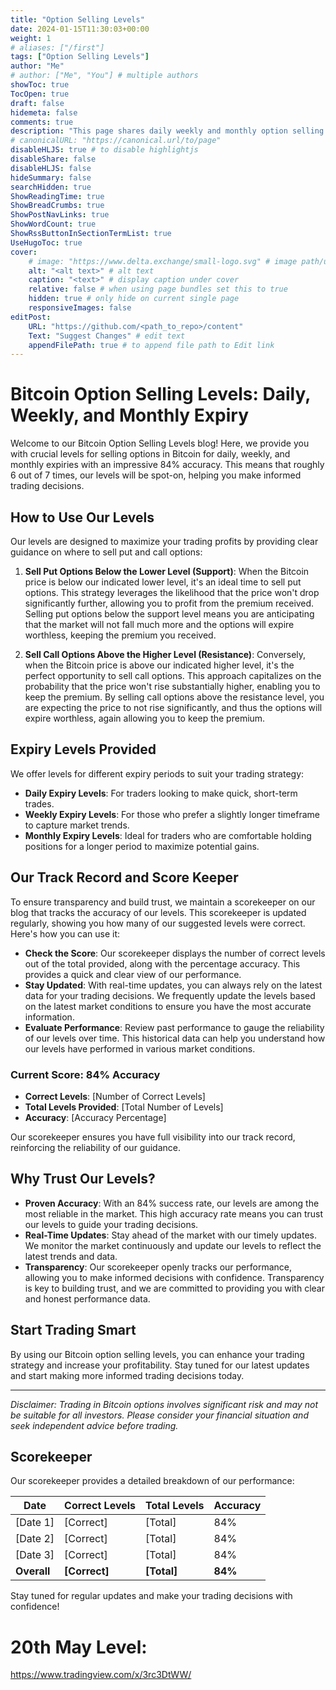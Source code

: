 ```yaml
---
title: "Option Selling Levels"
date: 2024-01-15T11:30:03+00:00
weight: 1
# aliases: ["/first"]
tags: ["Option Selling Levels"]
author: "Me"
# author: ["Me", "You"] # multiple authors
showToc: true
TocOpen: true
draft: false
hidemeta: false
comments: true
description: "This page shares daily weekly and monthly option selling levels"
# canonicalURL: "https://canonical.url/to/page"
disableHLJS: true # to disable highlightjs
disableShare: false
disableHLJS: false
hideSummary: false
searchHidden: true
ShowReadingTime: true
ShowBreadCrumbs: true
ShowPostNavLinks: true
ShowWordCount: true
ShowRssButtonInSectionTermList: true
UseHugoToc: true
cover:
    # image: "https://www.delta.exchange/small-logo.svg" # image path/url
    alt: "<alt text>" # alt text
    caption: "<text>" # display caption under cover
    relative: false # when using page bundles set this to true
    hidden: true # only hide on current single page
    responsiveImages: false
editPost:
    URL: "https://github.com/<path_to_repo>/content"
    Text: "Suggest Changes" # edit text
    appendFilePath: true # to append file path to Edit link
---
```



<!-- {{< balance >}}
{{< positions >}} -->
<!-- {{< comments >}} -->

# Bitcoin Option Selling Levels: Daily, Weekly, and Monthly Expiry

Welcome to our Bitcoin Option Selling Levels blog! Here, we provide you with crucial levels for selling options in Bitcoin for daily, weekly, and monthly expiries with an impressive 84% accuracy. This means that roughly 6 out of 7 times, our levels will be spot-on, helping you make informed trading decisions.

## How to Use Our Levels

Our levels are designed to maximize your trading profits by providing clear guidance on where to sell put and call options:

1. **Sell Put Options Below the Lower Level (Support)**: When the Bitcoin price is below our indicated lower level, it's an ideal time to sell put options. This strategy leverages the likelihood that the price won't drop significantly further, allowing you to profit from the premium received. Selling put options below the support level means you are anticipating that the market will not fall much more and the options will expire worthless, keeping the premium you received.

2. **Sell Call Options Above the Higher Level (Resistance)**: Conversely, when the Bitcoin price is above our indicated higher level, it's the perfect opportunity to sell call options. This approach capitalizes on the probability that the price won't rise substantially higher, enabling you to keep the premium. By selling call options above the resistance level, you are expecting the price to not rise significantly, and thus the options will expire worthless, again allowing you to keep the premium.

## Expiry Levels Provided

We offer levels for different expiry periods to suit your trading strategy:

- **Daily Expiry Levels**: For traders looking to make quick, short-term trades.
- **Weekly Expiry Levels**: For those who prefer a slightly longer timeframe to capture market trends.
- **Monthly Expiry Levels**: Ideal for traders who are comfortable holding positions for a longer period to maximize potential gains.

## Our Track Record and Score Keeper

To ensure transparency and build trust, we maintain a scorekeeper on our blog that tracks the accuracy of our levels. This scorekeeper is updated regularly, showing you how many of our suggested levels were correct. Here's how you can use it:

- **Check the Score**: Our scorekeeper displays the number of correct levels out of the total provided, along with the percentage accuracy. This provides a quick and clear view of our performance.
- **Stay Updated**: With real-time updates, you can always rely on the latest data for your trading decisions. We frequently update the levels based on the latest market conditions to ensure you have the most accurate information.
- **Evaluate Performance**: Review past performance to gauge the reliability of our levels over time. This historical data can help you understand how our levels have performed in various market conditions.

### Current Score: 84% Accuracy

- **Correct Levels**: [Number of Correct Levels]
- **Total Levels Provided**: [Total Number of Levels]
- **Accuracy**: [Accuracy Percentage]

Our scorekeeper ensures you have full visibility into our track record, reinforcing the reliability of our guidance.

## Why Trust Our Levels?

- **Proven Accuracy**: With an 84% success rate, our levels are among the most reliable in the market. This high accuracy rate means you can trust our levels to guide your trading decisions.
- **Real-Time Updates**: Stay ahead of the market with our timely updates. We monitor the market continuously and update our levels to reflect the latest trends and data.
- **Transparency**: Our scorekeeper openly tracks our performance, allowing you to make informed decisions with confidence. Transparency is key to building trust, and we are committed to providing you with clear and honest performance data.

## Start Trading Smart

By using our Bitcoin option selling levels, you can enhance your trading strategy and increase your profitability. Stay tuned for our latest updates and start making more informed trading decisions today.

---

*Disclaimer: Trading in Bitcoin options involves significant risk and may not be suitable for all investors. Please consider your financial situation and seek independent advice before trading.*

## Scorekeeper

Our scorekeeper provides a detailed breakdown of our performance:

| Date       | Correct Levels | Total Levels | Accuracy |
|------------|----------------|--------------|----------|
| [Date 1]   | [Correct]      | [Total]      | 84%      |
| [Date 2]   | [Correct]      | [Total]      | 84%      |
| [Date 3]   | [Correct]      | [Total]      | 84%      |
| **Overall**| **[Correct]**  | **[Total]**  | **84%**  |

Stay tuned for regular updates and make your trading decisions with confidence!

# 20th May Level:

https://www.tradingview.com/x/3rc3DtWW/